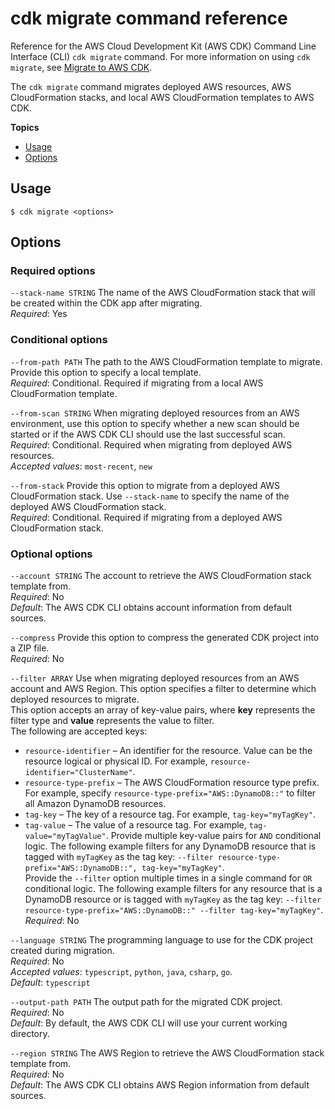 # cdk migrate command reference<a name="ref-cli-cdk-migrate"></a>

Reference for the AWS Cloud Development Kit \(AWS CDK\) Command Line Interface \(CLI\) `cdk migrate` command\. For more information on using `cdk migrate`, see [Migrate to AWS CDK](migrate.md)\.

The `cdk migrate` command migrates deployed AWS resources, AWS CloudFormation stacks, and local AWS CloudFormation templates to AWS CDK\.

**Topics**
+ [Usage](#ref-cli-cdk-migrate-usage)
+ [Options](#ref-cli-cdk-migrate-options)

## Usage<a name="ref-cli-cdk-migrate-usage"></a>

```
$ cdk migrate <options>
```

## Options<a name="ref-cli-cdk-migrate-options"></a>

### Required options<a name="ref-cli-cdk-migrate-options-required"></a>

`--stack-name STRING`  <a name="ref-cli-cdk-migrate-options-stack-name"></a>
The name of the AWS CloudFormation stack that will be created within the CDK app after migrating\.  
*Required*: Yes

### Conditional options<a name="ref-cli-cdk-migrate-options-conditional"></a>

`--from-path PATH`  <a name="ref-cli-cdk-migrate-options-from-path"></a>
The path to the AWS CloudFormation template to migrate\. Provide this option to specify a local template\.  
*Required*: Conditional\. Required if migrating from a local AWS CloudFormation template\.

`--from-scan STRING`  <a name="ref-cli-cdk-migrate-options-from-scan"></a>
When migrating deployed resources from an AWS environment, use this option to specify whether a new scan should be started or if the AWS CDK CLI should use the last successful scan\.  
*Required*: Conditional\. Required when migrating from deployed AWS resources\.  
*Accepted values*: `most-recent`, `new`

`--from-stack`  <a name="ref-cli-cdk-migrate-options-from-stack"></a>
Provide this option to migrate from a deployed AWS CloudFormation stack\. Use `--stack-name` to specify the name of the deployed AWS CloudFormation stack\.  
*Required*: Conditional\. Required if migrating from a deployed AWS CloudFormation stack\.

### Optional options<a name="ref-cli-cdk-migrate-options-optional"></a>

`--account STRING`  <a name="ref-cli-cdk-migrate-options-account"></a>
The account to retrieve the AWS CloudFormation stack template from\.  
*Required*: No  
*Default*: The AWS CDK CLI obtains account information from default sources\.

`--compress`  <a name="ref-cli-cdk-migrate-options-compress"></a>
Provide this option to compress the generated CDK project into a ZIP file\.  
*Required*: No

`--filter ARRAY`  <a name="ref-cli-cdk-migrate-options-filter"></a>
Use when migrating deployed resources from an AWS account and AWS Region\. This option specifies a filter to determine which deployed resources to migrate\.  
This option accepts an array of key\-value pairs, where **key** represents the filter type and **value** represents the value to filter\.  
The following are accepted keys:  
+ `resource-identifier` – An identifier for the resource\. Value can be the resource logical or physical ID\. For example, `resource-identifier="ClusterName"`\.
+ `resource-type-prefix` – The AWS CloudFormation resource type prefix\. For example, specify `resource-type-prefix="AWS::DynamoDB::"` to filter all Amazon DynamoDB resources\.
+ `tag-key` – The key of a resource tag\. For example, `tag-key="myTagKey"`\.
+ `tag-value` – The value of a resource tag\. For example, `tag-value="myTagValue"`\.
Provide multiple key\-value pairs for `AND` conditional logic\. The following example filters for any DynamoDB resource that is tagged with `myTagKey` as the tag key: `--filter resource-type-prefix="AWS::DynamoDB::", tag-key="myTagKey"`\.  
Provide the `--filter` option multiple times in a single command for `OR` conditional logic\. The following example filters for any resource that is a DynamoDB resource or is tagged with `myTagKey` as the tag key: `--filter resource-type-prefix="AWS::DynamoDB::" --filter tag-key="myTagKey"`\.  
*Required*: No

`--language STRING`  <a name="ref-cli-cdk-migrate-options-language"></a>
The programming language to use for the CDK project created during migration\.  
*Required*: No  
*Accepted values*: `typescript`, `python`, `java`, `csharp`, `go`\.  
*Default*: `typescript`

`--output-path PATH`  <a name="ref-cli-cdk-migrate-options-output-path"></a>
The output path for the migrated CDK project\.  
*Required*: No  
*Default*: By default, the AWS CDK CLI will use your current working directory\.

`--region STRING`  <a name="ref-cli-cdk-migrate-options-region"></a>
The AWS Region to retrieve the AWS CloudFormation stack template from\.  
*Required*: No  
*Default*: The AWS CDK CLI obtains AWS Region information from default sources\.